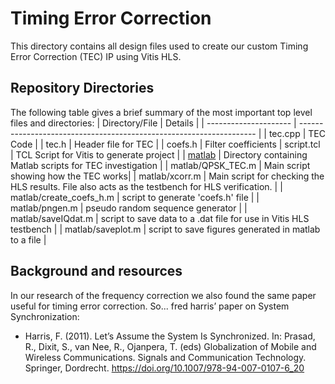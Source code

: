 # Timing Error Correction
This directory contains all design files used to create our custom Timing Error Correction (TEC) IP using Vitis HLS.

## Repository Directories
The following table gives a brief summary of the most important top level files and directories:
| Directory/File        | Details                                                             |
| --------------------- | ------------------------------------------------------------------- |
| tec.cpp   | TEC Code  |
| tec.h | Header file for TEC   |
| coefs.h | Filter coefficients 
| script.tcl    | TCL Script for Vitis to generate project  |
| [matlab](matlab) | Directory containing Matlab scripts for TEC investigation   |
| matlab/QPSK_TEC.m | Main script showing how the TEC works|
| matlab/xcorr.m | Main script for checking the HLS results. File also acts as the testbench for HLS verification. |
| matlab/create_coefs_h.m | script to generate 'coefs.h' file  |
| matlab/pngen.m | pseudo random sequence generator   |
| matlab/saveIQdat.m |  script to save data to a .dat file for use in Vitis HLS testbench |
| matlab/saveplot.m |  script to save figures generated in matlab to a file |


## Background and resources

In our research of the frequency correction we also found the same paper useful for timing error correction. So... fred harris’ paper on System Synchronization:

* Harris, F. (2011). Let’s Assume the System Is Synchronized. In: Prasad, R., Dixit, S., van Nee, R., Ojanpera, T. (eds) Globalization of Mobile and Wireless Communications. Signals and Communication Technology. Springer, Dordrecht. https://doi.org/10.1007/978-94-007-0107-6_20